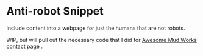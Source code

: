 # Anti-robot Snippet
Include content into a webpage for just the humans that are not robots.

WIP, but will pull out the necessary code that I did for [Awesome Mud Works contact page](http://awesomemudworks.com/contact/) .  
